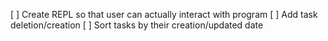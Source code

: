 [ ] Create REPL so that user can actually interact with program
[ ] Add task deletion/creation
[ ] Sort tasks by their creation/updated date
